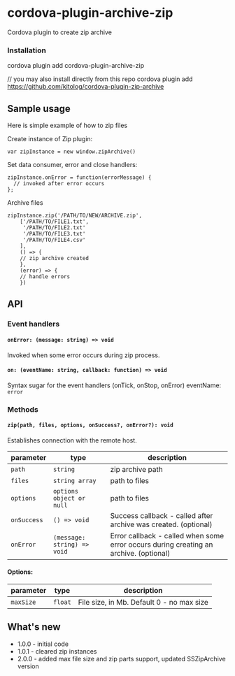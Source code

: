 cordova-plugin-archive-zip
============================
Cordova plugin to create zip archive 

### Installation
cordova plugin add cordova-plugin-archive-zip

// you may also install directly from this repo
cordova plugin add https://github.com/kitolog/cordova-plugin-zip-archive
 
## Sample usage
Here is simple example of how to zip files

Create instance of Zip plugin:
```
var zipInstance = new window.zipArchive()
```

Set data consumer, error and close handlers:
```
zipInstance.onError = function(errorMessage) {
  // invoked after error occurs
};
```
Archive files
```
zipInstance.zip('/PATH/TO/NEW/ARCHIVE.zip',
    ['/PATH/TO/FILE1.txt',
     '/PATH/TO/FILE2.txt'
     '/PATH/TO/FILE3.txt'
     '/PATH/TO/FILE4.csv'
    ], 
    () => {
    // zip archive created
    },
    (error) => {
    // handle errors
    })
```

## API
### Event handlers
#### `onError: (message: string) => void`
Invoked when some error occurs during zip process.

#### `on: (eventName: string, callback: function) => void`
Syntax sugar for the event handlers (onTick, onStop, onError)
eventName: `error` 

### Methods
#### `zip(path, files, options, onSuccess?, onError?): void`
Establishes connection with the remote host.

| parameter   | type          | description |
| ----------- |-----------------------------|--------------|
| `path`     | `string`                    | zip archive path | |
| `files`  | `string array`                    | path to files |
| `options`  | `options object or null`                    | path to files |
| `onSuccess` | `() => void`                | Success callback - called after archive was created. (optional)|
| `onError`   | `(message: string) => void` | Error callback - called when some error occurs during creating an archive. (optional)|

#### Options:
| parameter   | type          | description |
| ----------- |-----------------------------|--------------|
| `maxSize`      | `float`                | File size, in Mb. Default 0 - no max size |

## What's new
 - 1.0.0 - initial code
 - 1.0.1 - cleared zip instances
 - 2.0.0 - added max file size and zip parts support, updated SSZipArchive version 